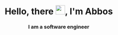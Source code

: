 <h1 align="center">Hello, there <img src="https://raw.githubusercontent.com/wasabeef/wasabeef/master/icons/wave.gif" width="30px" height="30px">, I'm Abbos</h1>
<h3 align="center">I am a software engineer</h3>


